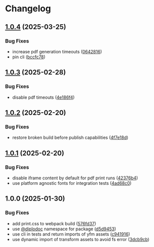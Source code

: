 # Changelog

## [1.0.4](https://github.com/diplodoc-platform/pdf-generator/compare/v1.0.3...v1.0.4) (2025-03-25)


### Bug Fixes

* increase pdf generation timeouts ([0642816](https://github.com/diplodoc-platform/pdf-generator/commit/0642816bc0ba98bb70f7e09810dbaab1884a4b2f))
* pin cli ([bccfc78](https://github.com/diplodoc-platform/pdf-generator/commit/bccfc78edecb80bf040247a21c8f3f72f33b1408))

## [1.0.3](https://github.com/diplodoc-platform/pdf-generator/compare/v1.0.2...v1.0.3) (2025-02-28)


### Bug Fixes

* disable pdf timeouts ([4e186f4](https://github.com/diplodoc-platform/pdf-generator/commit/4e186f4f4f873af8a63bcf7d2ebc2634997635c9))

## [1.0.2](https://github.com/diplodoc-platform/pdf-generator/compare/v1.0.1...v1.0.2) (2025-02-20)


### Bug Fixes

* restore broken build before publish capabilities ([4f7e18d](https://github.com/diplodoc-platform/pdf-generator/commit/4f7e18dab0cd027bc1deb257b5224b833ac9be83))

## [1.0.1](https://github.com/diplodoc-platform/pdf-generator/compare/v1.0.0...v1.0.1) (2025-02-20)


### Bug Fixes

* disable iframe content by default for pdf print runs ([42376b4](https://github.com/diplodoc-platform/pdf-generator/commit/42376b4b274efbe31a451050472bd72a0c0757a6))
* use platform agnostic fonts for integration tests ([4ad68c0](https://github.com/diplodoc-platform/pdf-generator/commit/4ad68c02c37a37baff97175f59bc304f957952ed))

## 1.0.0 (2025-01-30)


### Bug Fixes

* add print.css to webpack build ([576fd37](https://github.com/diplodoc-platform/pdf-generator/commit/576fd3764a19999d51ae840feced35c23fdbd280))
* use [@diplodoc](https://github.com/diplodoc) namespace for package ([d5d9453](https://github.com/diplodoc-platform/pdf-generator/commit/d5d94533443c9e36b20e469636f7c3d6530d5741))
* use cli in tests and return imports of yfm assets ([c941916](https://github.com/diplodoc-platform/pdf-generator/commit/c941916af6627453f00d348e74d7e91bb9cfdaad))
* use dynamic import of transform assets to avoid fs error ([3dcb9cb](https://github.com/diplodoc-platform/pdf-generator/commit/3dcb9cb494d3693e026f8003668dce4da77f294b))
